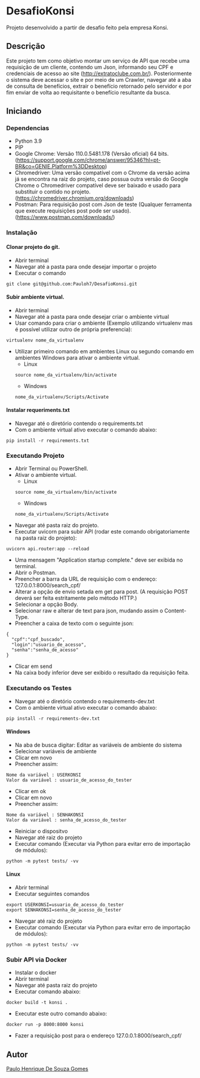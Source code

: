 # DesafioKonsi

Projeto desenvolvido a partir de desafio feito pela empresa Konsi.

## Descrição

Este projeto tem como objetivo montar um serviço de API que recebe uma requisição de um cliente, contendo um Json, informando seu CPF e credenciais de acesso ao site (http://extratoclube.com.br/). Posteriormente o sistema deve acessar o site e por meio de um Crawler, navegar até a aba de consulta de benefícios, extrair o benefício retornado pelo servidor e por fim enviar de volta ao requisitante o benefício resultante da busca. 

## Iniciando

### Dependencias

* Python 3.9
* PIP
* Google Chrome: Versão 110.0.5481.178 (Versão oficial) 64 bits. (https://support.google.com/chrome/answer/95346?hl=pt-BR&co=GENIE.Platform%3DDesktop)
* Chromedriver: Uma versão compatível com o Chrome da versão acima já se encontra na raiz do projeto, caso possua outra versão do Google Chrome o Chromedriver compatível deve ser baixado e usado para substituir o contido no projeto. (https://chromedriver.chromium.org/downloads)
* Postman: Para requisição post com Json de teste (Qualquer ferramenta que execute requisições post pode ser usado). (https://www.postman.com/downloads/)

### Instalação

#### Clonar projeto do git.
* Abrir terminal
* Navegar até a pasta para onde desejar importar o projeto
* Executar o comando
```
git clone git@github.com:Pauloh7/DesafioKonsi.git
```

#### Subir ambiente virtual.
* Abrir terminal
* Navegar até a pasta para onde desejar criar o ambiente virtual
* Usar comando para criar o ambiente (Exemplo utilizando virtualenv mas é possível utilizar outro de própria preferencia):
```
virtualenv nome_da_virtualenv
```
* Utilizar primeiro comando em ambientes Linux ou segundo comando em ambientes Windows para ativar o ambiente virtual.
  * Linux
  ```
  source nome_da_virtualenv/bin/activate
  ```
  * Windows
  ```
  nome_da_virtualenv/Scripts/Activate
  ```

#### Instalar requeriments.txt
* Navegar até o diretório contendo o requirements.txt
* Com o ambiente virtual ativo executar o comando abaixo:
```
pip install -r requirements.txt
```

### Executando Projeto

* Abrir Terminal ou PowerShell.
* Ativar o ambiente virtual.
  * Linux
  ```
  source nome_da_virtualenv/bin/activate
  ```
  * Windows
  ```
  nome_da_virtualenv/Scripts/Activate
  ```
* Navegar até pasta raiz do projeto.
* Executar uvicorn para subir API (rodar este comando obrigatoriamente na pasta raiz do projeto):
```
uvicorn api.router:app --reload
```
* Uma mensagem "Application startup complete." deve ser exibida no terminal.
* Abrir o Postman.
* Preencher a barra da URL de requisição com o endereço: 127.0.0.1:8000/search_cpf/ 
* Alterar a opção de envio setada em get para post. (A requisição POST deverá ser feita estritamente pelo método HTTP.)
* Selecionar a opção Body.
* Selecionar raw e alterar de text para json, mudando assim o Content-Type.
* Preencher a caixa de texto com o seguinte json:
```
{
  "cpf":"cpf_buscado",
  "login":"usuario_de_acesso",
  "senha":"senha_de_acesso"
}
```
* Clicar em send
* Na caixa body inferior deve ser exibido o resultado da requisição feita.

### Executando os Testes
* Navegar até o diretório contendo o requirements-dev.txt
* Com o ambiente virtual ativo executar o comando abaixo:
```
pip install -r requirements-dev.txt
```

#### Windows
* Na aba de busca digitar: Editar as variáveis de ambiente do sistema
* Selecionar variáveis de ambiente
* Clicar em novo
* Preencher assim:
```
Nome da variável : USERKONSI
Valor da variável : usuario_de_acesso_do_tester
```
* Clicar em ok
* Clicar em novo
* Preencher assim:
```
Nome da variável : SENHAKONSI
Valor da variável : senha_de_acesso_do_tester
```
* Reiniciar o dispositvo
* Navegar até raiz do projeto
* Executar comando (Executar via Python para evitar erro de importação de módulos):
```
python -m pytest tests/ -vv
```

#### Linux
* Abrir terminal 
* Executar seguintes comandos
```
export USERKONSI=usuario_de_acesso_do_tester
export SENHAKONSI=senha_de_acesso_do_tester
```
* Navegar até raiz do projeto
* Executar comando (Executar via Python para evitar erro de importação de módulos):
```
python -m pytest tests/ -vv
```
### Subir API via Docker
* Instalar o docker
* Abrir terminal
* Navegar até pasta raiz do projeto
* Executar comando abaixo:
```
docker build -t konsi .
```
* Executar este outro comando abaixo:
```
docker run -p 8000:8000 konsi
```
* Fazer a requisição post para o endereço 127.0.0.1:8000/search_cpf/

## Autor

[Paulo Henrique De Souza Gomes](https://www.linkedin.com/in/paulo-henrique-4a849139/)
